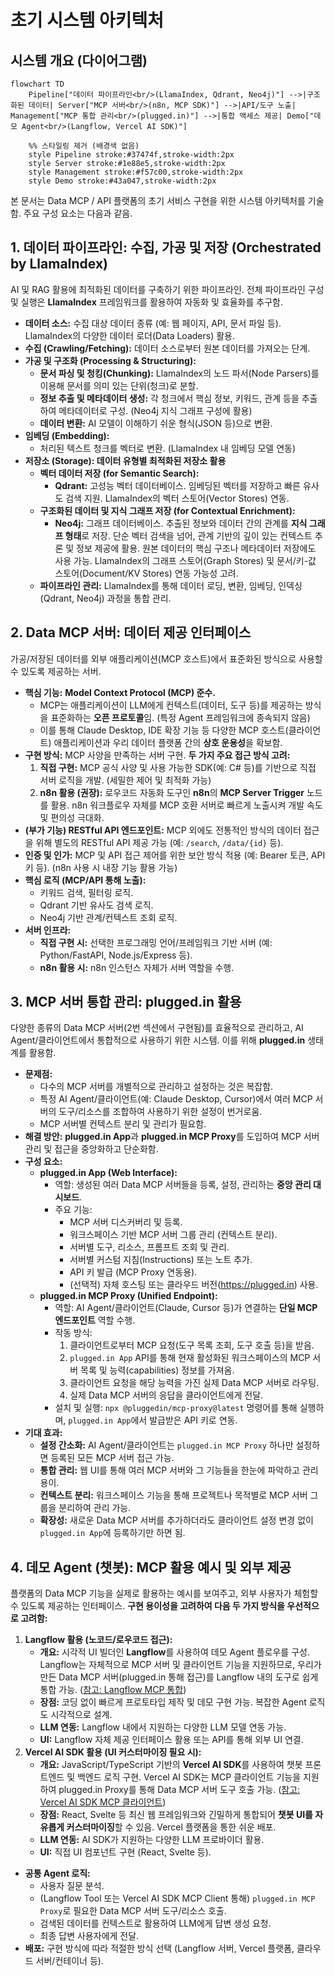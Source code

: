 # 초기 시스템 아키텍처

## 시스템 개요 (다이어그램)

```mermaid
flowchart TD
    Pipeline["데이터 파이프라인<br/>(LlamaIndex, Qdrant, Neo4j)"] -->|구조화된 데이터| Server["MCP 서버<br/>(n8n, MCP SDK)"] -->|API/도구 노출| Management["MCP 통합 관리<br/>(plugged.in)"] -->|통합 액세스 제공| Demo["데모 Agent<br/>(Langflow, Vercel AI SDK)"]
    
    %% 스타일링 제거 (배경색 없음)
    style Pipeline stroke:#37474f,stroke-width:2px
    style Server stroke:#1e88e5,stroke-width:2px
    style Management stroke:#f57c00,stroke-width:2px
    style Demo stroke:#43a047,stroke-width:2px
```

본 문서는 Data MCP / API 플랫폼의 초기 서비스 구현을 위한 시스템 아키텍처를 기술함. 주요 구성 요소는 다음과 같음.

## 1. 데이터 파이프라인: 수집, 가공 및 저장 (Orchestrated by LlamaIndex)

AI 및 RAG 활용에 최적화된 데이터를 구축하기 위한 파이프라인. 전체 파이프라인 구성 및 실행은 **LlamaIndex** 프레임워크를 활용하여 자동화 및 효율화를 추구함.

*   **데이터 소스:** 수집 대상 데이터 종류 (예: 웹 페이지, API, 문서 파일 등). LlamaIndex의 다양한 데이터 로더(Data Loaders) 활용.
*   **수집 (Crawling/Fetching):** 데이터 소스로부터 원본 데이터를 가져오는 단계.
*   **가공 및 구조화 (Processing & Structuring):**
    *   **문서 파싱 및 청킹(Chunking):** LlamaIndex의 노드 파서(Node Parsers)를 이용해 문서를 의미 있는 단위(청크)로 분할.
    *   **정보 추출 및 메타데이터 생성:** 각 청크에서 핵심 정보, 키워드, 관계 등을 추출하여 메타데이터로 구성. (Neo4j 지식 그래프 구성에 활용)
    *   **데이터 변환:** AI 모델이 이해하기 쉬운 형식(JSON 등)으로 변환.
*   **임베딩 (Embedding):**
    *   처리된 텍스트 청크를 벡터로 변환. (LlamaIndex 내 임베딩 모델 연동)
*   **저장소 (Storage): 데이터 유형별 최적화된 저장소 활용**
    *   **벡터 데이터 저장 (for Semantic Search):**
        *   **Qdrant:** 고성능 벡터 데이터베이스. 임베딩된 벡터를 저장하고 빠른 유사도 검색 지원. LlamaIndex의 벡터 스토어(Vector Stores) 연동.
    *   **구조화된 데이터 및 지식 그래프 저장 (for Contextual Enrichment):**
        *   **Neo4j:** 그래프 데이터베이스. 추출된 정보와 데이터 간의 관계를 **지식 그래프 형태**로 저장. 단순 벡터 검색을 넘어, 관계 기반의 깊이 있는 컨텍스트 추론 및 정보 제공에 활용. 원본 데이터의 핵심 구조나 메타데이터 저장에도 사용 가능. LlamaIndex의 그래프 스토어(Graph Stores) 및 문서/키-값 스토어(Document/KV Stores) 연동 가능성 고려.
    *   **파이프라인 관리:** LlamaIndex를 통해 데이터 로딩, 변환, 임베딩, 인덱싱(Qdrant, Neo4j) 과정을 통합 관리.

## 2. Data MCP 서버: 데이터 제공 인터페이스

가공/저장된 데이터를 외부 애플리케이션(MCP 호스트)에서 표준화된 방식으로 사용할 수 있도록 제공하는 서버.

*   **핵심 기능:** **Model Context Protocol (MCP) 준수.**
    *   MCP는 애플리케이션이 LLM에게 컨텍스트(데이터, 도구 등)를 제공하는 방식을 표준화하는 **오픈 프로토콜**임. (특정 Agent 프레임워크에 종속되지 않음)
    *   이를 통해 Claude Desktop, IDE 확장 기능 등 다양한 MCP 호스트(클라이언트) 애플리케이션과 우리 데이터 플랫폼 간의 **상호 운용성**을 확보함.
*   **구현 방식:** MCP 사양을 만족하는 서버 구현. **두 가지 주요 접근 방식 고려:**
    1.  **직접 구현:** MCP 공식 사양 및 사용 가능한 SDK(예: C# 등)를 기반으로 직접 서버 로직을 개발. (세밀한 제어 및 최적화 가능)
    2.  **n8n 활용 (권장):** 로우코드 자동화 도구인 **n8n**의 **MCP Server Trigger** 노드를 활용. n8n 워크플로우 자체를 MCP 호환 서버로 빠르게 노출시켜 개발 속도 및 편의성 극대화.
*   **(부가 기능) RESTful API 엔드포인트:** MCP 외에도 전통적인 방식의 데이터 접근을 위해 별도의 RESTful API 제공 가능 (예: `/search`, `/data/{id}` 등).
*   **인증 및 인가:** MCP 및 API 접근 제어를 위한 보안 방식 적용 (예: Bearer 토큰, API 키 등). (n8n 사용 시 내장 기능 활용 가능)
*   **핵심 로직 (MCP/API 통해 노출):**
    *   키워드 검색, 필터링 로직.
    *   Qdrant 기반 유사도 검색 로직.
    *   Neo4j 기반 관계/컨텍스트 조회 로직.
*   **서버 인프라:**
    *   **직접 구현 시:** 선택한 프로그래밍 언어/프레임워크 기반 서버 (예: Python/FastAPI, Node.js/Express 등).
    *   **n8n 활용 시:** n8n 인스턴스 자체가 서버 역할을 수행.

## 3. MCP 서버 통합 관리: plugged.in 활용

다양한 종류의 Data MCP 서버(2번 섹션에서 구현됨)를 효율적으로 관리하고, AI Agent/클라이언트에서 통합적으로 사용하기 위한 시스템. 이를 위해 **plugged.in** 생태계를 활용함.

*   **문제점:**
    *   다수의 MCP 서버를 개별적으로 관리하고 설정하는 것은 복잡함.
    *   특정 AI Agent/클라이언트(예: Claude Desktop, Cursor)에서 여러 MCP 서버의 도구/리소스를 조합하여 사용하기 위한 설정이 번거로움.
    *   MCP 서버별 컨텍스트 분리 및 관리가 필요함.
*   **해결 방안:** **plugged.in App**과 **plugged.in MCP Proxy**를 도입하여 MCP 서버 관리 및 접근을 중앙화하고 단순화함.
*   **구성 요소:**
    *   **plugged.in App (Web Interface):**
        *   역할: 생성된 여러 Data MCP 서버들을 등록, 설정, 관리하는 **중앙 관리 대시보드**.
        *   주요 기능:
            *   MCP 서버 디스커버리 및 등록.
            *   워크스페이스 기반 MCP 서버 그룹 관리 (컨텍스트 분리).
            *   서버별 도구, 리소스, 프롬프트 조회 및 관리.
            *   서버별 커스텀 지침(Instructions) 또는 노트 추가.
            *   API 키 발급 (MCP Proxy 연동용).
            *   (선택적) 자체 호스팅 또는 클라우드 버전(<https://plugged.in>) 사용.
    *   **plugged.in MCP Proxy (Unified Endpoint):**
        *   역할: AI Agent/클라이언트(Claude, Cursor 등)가 연결하는 **단일 MCP 엔드포인트** 역할 수행.
        *   작동 방식:
            1.  클라이언트로부터 MCP 요청(도구 목록 조회, 도구 호출 등)을 받음.
            2.  `plugged.in App` API를 통해 현재 활성화된 워크스페이스의 MCP 서버 목록 및 능력(capabilities) 정보를 가져옴.
            3.  클라이언트 요청을 해당 능력을 가진 실제 Data MCP 서버로 라우팅.
            4.  실제 Data MCP 서버의 응답을 클라이언트에게 전달.
        *   설치 및 실행: `npx @pluggedin/mcp-proxy@latest` 명령어를 통해 실행하며, `plugged.in App`에서 발급받은 API 키로 연동.
*   **기대 효과:**
    *   **설정 간소화:** AI Agent/클라이언트는 `plugged.in MCP Proxy` 하나만 설정하면 등록된 모든 MCP 서버 접근 가능.
    *   **통합 관리:** 웹 UI를 통해 여러 MCP 서버와 그 기능들을 한눈에 파악하고 관리 용이.
    *   **컨텍스트 분리:** 워크스페이스 기능을 통해 프로젝트나 목적별로 MCP 서버 그룹을 분리하여 관리 가능.
    *   **확장성:** 새로운 Data MCP 서버를 추가하더라도 클라이언트 설정 변경 없이 `plugged.in App`에 등록하기만 하면 됨.

## 4. 데모 Agent (챗봇): MCP 활용 예시 및 외부 제공

플랫폼의 Data MCP 기능을 실제로 활용하는 예시를 보여주고, 외부 사용자가 체험할 수 있도록 제공하는 인터페이스. **구현 용이성을 고려하여 다음 두 가지 방식을 우선적으로 고려함:**

1.  **Langflow 활용 (노코드/로우코드 접근):**
    *   **개요:** 시각적 UI 빌더인 **Langflow**를 사용하여 데모 Agent 플로우를 구성. Langflow는 자체적으로 MCP 서버 및 클라이언트 기능을 지원하므로, 우리가 만든 Data MCP 서버(plugged.in 통해 접근)를 Langflow 내의 도구로 쉽게 통합 가능. ([참고: Langflow MCP 통합](https://blog.langflow.org/introducing-mcp-integration-in-langflow/))
    *   **장점:** 코딩 없이 빠르게 프로토타입 제작 및 데모 구현 가능. 복잡한 Agent 로직도 시각적으로 설계.
    *   **LLM 연동:** Langflow 내에서 지원하는 다양한 LLM 모델 연동 가능.
    *   **UI:** Langflow 자체 제공 인터페이스 활용 또는 API를 통해 외부 UI 연결.
2.  **Vercel AI SDK 활용 (UI 커스터마이징 필요 시):**
    *   **개요:** JavaScript/TypeScript 기반의 **Vercel AI SDK**를 사용하여 챗봇 프론트엔드 및 백엔드 로직 구현. Vercel AI SDK는 MCP 클라이언트 기능을 지원하여 plugged.in Proxy를 통해 Data MCP 서버 도구 호출 가능. ([참고: Vercel AI SDK MCP 클라이언트](https://vercel.com/blog/ai-sdk-4-2))
    *   **장점:** React, Svelte 등 최신 웹 프레임워크와 긴밀하게 통합되어 **챗봇 UI를 자유롭게 커스터마이징**할 수 있음. Vercel 플랫폼을 통한 쉬운 배포.
    *   **LLM 연동:** AI SDK가 지원하는 다양한 LLM 프로바이더 활용.
    *   **UI:** 직접 UI 컴포넌트 구현 (React, Svelte 등).

*   **공통 Agent 로직:**
    *   사용자 질문 분석.
    *   (Langflow Tool 또는 Vercel AI SDK MCP Client 통해) `plugged.in MCP Proxy`로 필요한 Data MCP 서버 도구/리소스 호출.
    *   검색된 데이터를 컨텍스트로 활용하여 LLM에게 답변 생성 요청.
    *   최종 답변 사용자에게 전달.
*   **배포:** 구현 방식에 따라 적절한 방식 선택 (Langflow 서버, Vercel 플랫폼, 클라우드 서버/컨테이너 등). 